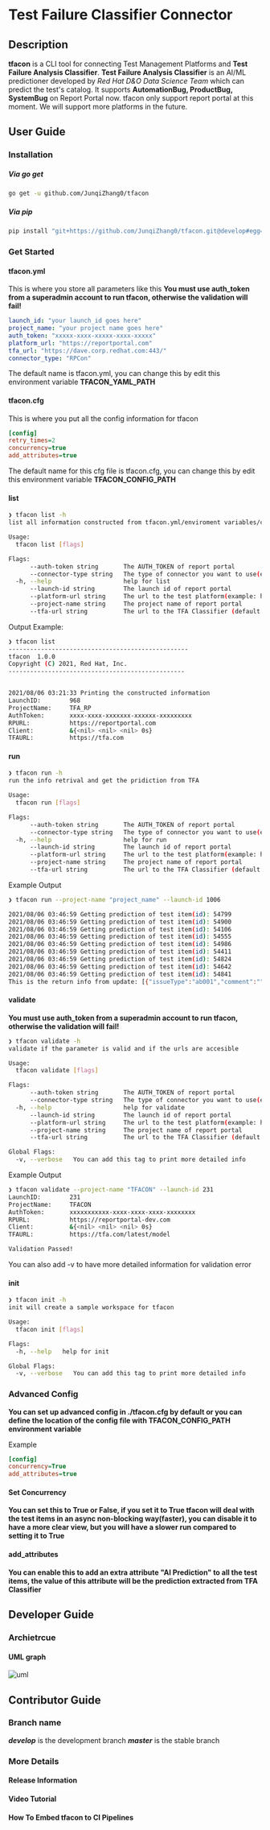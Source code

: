 # Test Failure Classifier Connector 

## Description
__tfacon__ is a CLI tool for connecting Test Management Platforms and __Test Failure Analysis Classifier__. __Test Failure Analysis Classifier__ is
an AI/ML predictioner developed by *Red Hat D&O Data Science Team* which can predict the test's catalog. It supports __AutomationBug, ProductBug, SystemBug__ on Report Portal now. tfacon only support report portal at this moment. We will support more platforms in the future.

## User Guide
### Installation
##### Via go get
```bash
go get -u github.com/JunqiZhang0/tfacon
```
##### Via pip
```bash
pip install "git+https://github.com/JunqiZhang0/tfacon.git@develop#egg=tfacon&subdirectory=pip_package"
```
### Get Started

#### tfacon.yml
This is where you store all parameters like this
__You must use auth_token from a superadmin account to run tfacon, otherwise the validation will fail!__
```yaml
launch_id: "your launch_id goes here"
project_name: "your project name goes here"
auth_token: "xxxxx-xxxx-xxxxx-xxxx-xxxxx" 
platform_url: "https://reportportal.com"
tfa_url: "https://dave.corp.redhat.com:443/"
connector_type: "RPCon"
```
The default name is tfacon.yml, you can change this by edit this environment variable __TFACON_YAML_PATH__ 

#### tfacon.cfg
This is where you put all the config information for tfacon
```ini
[config]
retry_times=2
concurrency=true
add_attributes=true
```
The default name for this cfg file is tfacon.cfg, you can change this by edit this environment variable __TFACON_CONFIG_PATH__

#### list
```bash
❯ tfacon list -h
list all information constructed from tfacon.yml/enviroment variables/cli

Usage:
  tfacon list [flags]

Flags:
      --auth-token string       The AUTH_TOKEN of report portal
      --connector-type string   The type of connector you want to use(example: RPCon, PolarionCon, JiraCon) (default "RPCon")
  -h, --help                    help for list
      --launch-id string        The launch id of report portal
      --platform-url string     The url to the test platform(example: https://reportportal-ccit.apps.ocp4.prod.psi.redhat.com) (default "default val for platform url")
      --project-name string     The project name of report portal
      --tfa-url string          The url to the TFA Classifier (default "default val for tfa url")
```

Output Example:
```bash
❯ tfacon list
--------------------------------------------------
tfacon  1.0.0
Copyright (C) 2021, Red Hat, Inc.
-------------------------------------------------


2021/08/06 03:21:33 Printing the constructed information
LaunchID:        968
ProjectName:     TFA_RP
AuthToken:       xxxx-xxxx-xxxxxxx-xxxxxx-xxxxxxxxx
RPURL:           https://reportportal.com
Client:          &{<nil> <nil> <nil> 0s}
TFAURL:          https://tfa.com
```
#### run
```bash
❯ tfacon run -h                                       
run the info retrival and get the pridiction from TFA

Usage:
  tfacon run [flags]

Flags:
      --auth-token string       The AUTH_TOKEN of report portal
      --connector-type string   The type of connector you want to use(example: RPCon, PolarionCon, JiraCon) (default "RPCon")
  -h, --help                    help for run
      --launch-id string        The launch id of report portal
      --platform-url string     The url to the test platform(example: https://reportportal-ccit.apps.ocp4.prod.psi.redhat.com) (default "default val for platform url")
      --project-name string     The project name of report portal
      --tfa-url string          The url to the TFA Classifier (default "default val for tfa url")
```

Example Output
```bash
❯ tfacon run --project-name "project_name" --launch-id 1006

2021/08/06 03:46:59 Getting prediction of test item(id): 54799
2021/08/06 03:46:59 Getting prediction of test item(id): 54900
2021/08/06 03:46:59 Getting prediction of test item(id): 54106
2021/08/06 03:46:59 Getting prediction of test item(id): 54555
2021/08/06 03:46:59 Getting prediction of test item(id): 54986
2021/08/06 03:46:59 Getting prediction of test item(id): 54411
2021/08/06 03:46:59 Getting prediction of test item(id): 54824
2021/08/06 03:46:59 Getting prediction of test item(id): 54642
2021/08/06 03:46:59 Getting prediction of test item(id): 54841
This is the return info from update: [{"issueType":"ab001","comment":"","autoAnalyzed":false,"ignoreAnalyzer":false,"externalSystemIssues":[]},{"issueType":"ab001","comment":"","autoAnalyzed":false,"ignoreAnalyzer":false,"externalSystemIssues":[]},{"issueType":"ab001","comment":"Should be marked with custom defect type","autoAnalyzed":false,"ignoreAnalyzer":false,"externalSystemIssues":[]},{"issueType":"si001","comment":"","autoAnalyzed":false,"ignoreAnalyzer":false,"externalSystemIssues":[]},{"issueType":"ab001","comment":"Should be marked with custom defect type","autoAnalyzed":false,"ignoreAnalyzer":false,"externalSystemIssues":[]},{"issueType":"ab001","comment":"Should be marked with custom defect type","autoAnalyzed":false,"ignoreAnalyzer":false,"externalSystemIssues":[]},{"issueType":"ab001","comment":"Should be marked with custom defect type","autoAnalyzed":false,"ignoreAnalyzer":false,"externalSystemIssues":[]},{"issueType":"ab001","comment":"Should be marked with custom defect type","autoAnalyzed":false,"ignoreAnalyzer":false,"externalSystemIssues":[]},{"issueType":"pb001","comment":"Should be marked with custom defect type","autoAnalyzed":false,"ignoreAnalyzer":false,"externalSystemIssues":[]}]
```
#### validate
__You must use auth_token from a superadmin account to run tfacon, otherwise the validation will fail!__
```bash
❯ tfacon validate -h
validate if the parameter is valid and if the urls are accesible

Usage:
  tfacon validate [flags]

Flags:
      --auth-token string       The AUTH_TOKEN of report portal
      --connector-type string   The type of connector you want to use(example: RPCon, PolarionCon, JiraCon) (default "RPCon")
  -h, --help                    help for validate
      --launch-id string        The launch id of report portal
      --platform-url string     The url to the test platform(example: https://reportportal-ccit.apps.ocp4.prod.psi.redhat.com) (default "default val for platform url")
      --project-name string     The project name of report portal
      --tfa-url string          The url to the TFA Classifier (default "default val for tfa url")

Global Flags:
  -v, --verbose   You can add this tag to print more detailed info
```

Example Output
```bash
❯ tfacon validate --project-name "TFACON" --launch-id 231
LaunchID:        231
ProjectName:     TFACON
AuthToken:       xxxxxxxxxxx-xxxx-xxxx-xxxx-xxxxxxxx
RPURL:           https://reportportal-dev.com
Client:          &{<nil> <nil> <nil> 0s}
TFAURL:          https://tfa.com/latest/model

Validation Passed!
```
You can also add -v to have more detailed information for validation error
#### init
```bash
❯ tfacon init -h                                     
init will create a sample workspace for tfacon

Usage:
  tfacon init [flags]

Flags:
  -h, --help   help for init

Global Flags:
  -v, --verbose   You can add this tag to print more detailed info
```


### Advanced Config
__You can set up advanced config in ./tfacon.cfg by default or you can define the location of the config file with TFACON_CONFIG_PATH environment variable__

Example
```ini
[config]
concurrency=True
add_attributes=true
```

#### Set Concurrency
__You can set this to True or False, if you set it to True tfacon will deal with the test items in an async non-blocking way(faster), you can disable it to have a more clear view, but you will have a slower run compared to setting it to True__

#### add_attributes
__You can enable this to add an extra attribute "AI Prediction" to all the test items, the value of this attribute will be the prediction extracted from TFA Classifier__


## Developer Guide
### Archietrcue
#### UML graph
![uml](docs/image/tfacon_uml.svg)

## Contributor Guide
### Branch name
__*develop*__ is the development branch
__*master*__ is the stable branch

### More Details
#### Release Information
#### Video Tutorial
#### How To Embed tfacon to CI Pipelines